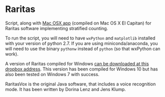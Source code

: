# Raritas

Script, along with [Mac OSX app](https://github.com/plannapus/Raritas/raw/master/Raritas_mac.zip) (compiled on Mac OS X El Capitan) for Raritas software implementing stratified counting.

To run the script, you will need to have `wxPython` and `matplotlib` installed with your version of python 2.7.
If you are using miniconda/anaconda, you will need to use the binary `pythonw` instead of `python` (so that wxPython can work).

A version of Raritas compiled for Windows [can be downloaded at this dropbox address](https://dl.dropboxusercontent.com/u/51394019/Raritas_PC.rar). This version has been compiled for Windows 10 but has also been tested on Windows 7 with success.

RaritasVox is the original Java software, that includes a voice recognition mode. It has been written by Dorina Lenz and Jens Klump.
